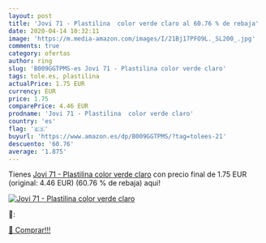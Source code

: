 ```yaml
---
layout: post
title: 'Jovi 71 - Plastilina  color verde claro al 60.76 % de rebaja'
date: 2020-04-14 10:32:11
image: 'https://m.media-amazon.com/images/I/21Bj17PFO9L._SL200_.jpg'
comments: true
category: ofertas
author: ring
slug: 'B009GGTPMS-es Jovi 71 - Plastilina color verde claro'
tags: tole.es, plastilina
actualPrice: 1.75 EUR
currency: EUR
price: 1.75
comparePrice: 4.46 EUR
prodname: 'Jovi 71 - Plastilina  color verde claro'
country: 'es'
flag: '🇪🇸'
buyurl: 'https://www.amazon.es/dp/B009GGTPMS/?tag=tolees-21'
descuento: '60.76'
average: '1.875'
---
```


Tienes [Jovi 71 - Plastilina  color verde claro](https://www.amazon.es/dp/B009GGTPMS/?tag=tolees-21) con precio final de  1.75 EUR (original: 4.46 EUR) (60.76 %  de rebaja) aqui!

[![Jovi 71 - Plastilina  color verde claro](https://m.media-amazon.com/images/I/21Bj17PFO9L._SL200_.jpg)](https://www.amazon.es/dp/B009GGTPMS/?tag=tolees-21)

🔎:


[🛒 Comprar!!!](https://www.amazon.es/dp/B009GGTPMS/?tag=tolees-21)
